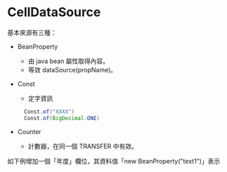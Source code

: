 

# CellDataSource


基本來源有三種：

* BeanProperty
  * 由 java bean 屬性取得內容。
  * 等效 dataSource(propName)。

* Const 
  * 定字資訊
  ``` java
    Const.of("XXXX")
    Const.of(BigDecimal.ONE)
  ```
  
* Counter 
  * 計數器，在同一個 TRANSFER 中有效。

如下例增加一個「年度」欄位，其資料值「new BeanProperty("text1")」表示

